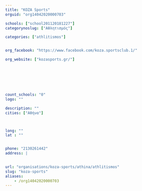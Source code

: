 ```yaml
---
title: "KOZA Sports"
orguid: "org14042020000703"

schools: ["school201120181227"]
categorynoslug: ["Αθλητισμός"]

categories: ["athlitismos"]


org_facebook: "https://www.facebook.com/koza.sportsclub.1/"

org_website: ["kozasports.gr/"]







count_schools: "0"
logo: ""

description: ""
cities: ["Αθήνα"]



long: ""
lat : ""


phone: "2130261442"
address: |
    

url: "organisations/koza-sports/athina/athlitismos"
slug: "koza-sports"
aliases:
    - /org14042020000703
---
```



